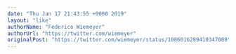 ```yaml
---
date: "Thu Jan 17 21:43:55 +0000 2019"
layout: "like"
authorName: "Federico Wiemeyer"
authorUrl: "https://twitter.com/wiemeyer"
originalPost: "https://twitter.com/wiemeyer/status/1086016289410347009"
---
```

